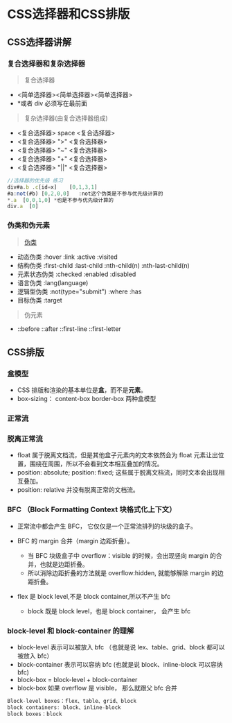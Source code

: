 # CSS选择器和CSS排版

## CSS选择器讲解

### 复合选择器和复杂选择器

> 复合选择器

- <简单选择器><简单选择器><简单选择器>
- \*或者 div 必须写在最前面 

> 复杂选择器(由复合选择器组成)

- <复合选择器> space <复合选择器>
- <复合选择器> ">" <复合选择器>
- <复合选择器> "~" <复合选择器>
- <复合选择器> "+" <复合选择器>
- <复合选择器> "||" <复合选择器>

```js
//选择器的优先级 练习
div#a.b .c[id=x]    [0,1,3,1]
#a:not(#b) [0,2,0,0]   :not这个伪类是不参与优先级计算的
*.a  [0,0,1,0] *也是不参与优先级计算的
div.a  [0]
```

### 伪类和伪元素

> [伪类](https://www.html.cn/qa/css3/16548.html)

- 动态伪类 :hover :link :active :visited
- 结构伪类 :first-child :last-child :nth-child(n) :nth-last-child(n)
- 元素状态伪类 :checked :enabled :disabled
- 语言伪类 :lang(language)
- 逻辑型伪类 :not(type="submit") :where :has
- 目标伪类 :target

> 伪元素

- ::before ::after ::first-line ::first-letter

## CSS排版

### 盒模型

- CSS 排版和渲染的基本单位是**盒**，而不是**元素**。
- box-sizing： content-box border-box 两种盒模型

### 正常流

### 脱离正常流

- float 属于脱离文档流，但是其他盒子元素内的文本依然会为 float 元素让出位置，围绕在周围，所以不会看到文本相互叠加的情况。
- position: absolute; position: fixed; 这些属于脱离文档流，同时文本会出现相互叠加。
- position: relative 并没有脱离正常的文档流。

### BFC （Block Formatting Context 块格式化上下文）

- 正常流中都会产生 BFC， 它仅仅是一个正常流排列的块级的盒子。
- BFC 的 margin 合并（margin 边距折叠）。

  - 当 BFC 块级盒子中 overflow：visible 的时候，会出现竖向 margin 的合并，也就是边距折叠。
  - 所以消除边距折叠的方法就是 overflow:hidden, 就能够解除 margin 的边距折叠。

- flex 是 block level,不是 block container,所以不产生 bfc
  - block 既是 block level，也是 block container， 会产生 bfc

### block-level 和 block-container 的理解

- block-level 表示可以被放入 bfc （也就是说 lex、table、grid、block 都可以被放入 bfc）
- block-container 表示可以容纳 bfc (也就是说 block、inline-block 可以容纳 bfc)
- block-box = block-level + block-container
- block-box 如果 overflow 是 visible， 那么就跟父 bfc 合并

```js
Block-level boxes：flex、table、grid、block
block containers: block、inline-block
block boxes：block
```
